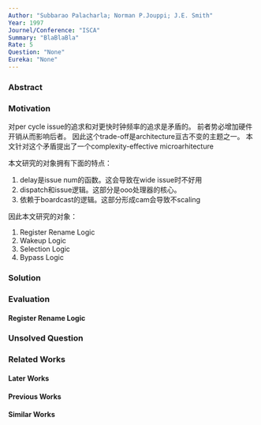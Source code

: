 ```yaml
---
Author: "Subbarao Palacharla; Norman P.Jouppi; J.E. Smith"
Year: 1997
Journel/Conference: "ISCA"
Summary: "BlaBlaBla"
Rate: 5
Question: "None"
Eureka: "None"
---
```

### Abstract


### Motivation
对per cycle issue的追求和对更快时钟频率的追求是矛盾的。
前者势必增加硬件开销从而影响后者。
因此这个trade-off是architecture亘古不变的主题之一。
本文针对这个矛盾提出了一个complexity-effective microarhitecture

本文研究的对象拥有下面的特点：
1. delay是issue num的函数。这会导致在wide issue时不好用
2. dispatch和issue逻辑。这部分是ooo处理器的核心。
3. 依赖于boardcast的逻辑。这部分形成cam会导致不scaling

因此本文研究的对象：
1. Register Rename Logic
2. Wakeup Logic
3. Selection Logic
4. Bypass Logic

### Solution


### Evaluation
#### Register Rename Logic


### Unsolved Question


### Related Works
#### Later Works

#### Previous Works

#### Similar Works
